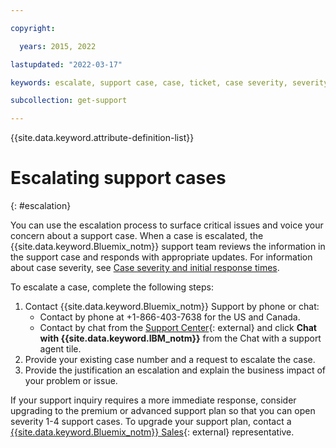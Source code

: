 ```yaml
---

copyright:

  years: 2015, 2022

lastupdated: "2022-03-17"

keywords: escalate, support case, case, ticket, case severity, severity, support case severity

subcollection: get-support

---
```


{{site.data.keyword.attribute-definition-list}}

# Escalating support cases
{: #escalation}

You can use the escalation process to surface critical issues and voice your concern about a support case. When a case is escalated, the {{site.data.keyword.Bluemix_notm}} support team reviews the information in the support case and responds with appropriate updates. For information about case severity, see [Case severity and initial response times](/docs/get-support?topic=get-support-support-case-severity).

To escalate a case, complete the following steps:

1. Contact {{site.data.keyword.Bluemix_notm}} Support by phone or chat:
   * Contact by phone at +1-866-403-7638 for the US and Canada.
   * Contact by chat from the [Support Center](/unifiedsupport/supportcenter){: external} and click **Chat with {{site.data.keyword.IBM_notm}}** from the Chat with a support agent tile.
1. Provide your existing case number and a request to escalate the case.
1. Provide the justification an escalation and explain the business impact of your problem or issue.

If your support inquiry requires a more immediate response, consider upgrading to the premium or advanced support plan so that you can open severity 1-4 support cases. To upgrade your support plan, contact a [{{site.data.keyword.Bluemix_notm}} Sales](/catalog?contactmodule){: external} representative.
